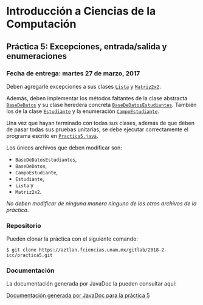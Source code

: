 Introducción a Ciencias de la Computación
=========================================

Práctica 5: Excepciones, entrada/salida y enumeraciones
-------------------------------------------------------

### Fecha de entrega: martes 27 de marzo, 2017

Deben agregarle excepciones a sus clases
[`Lista`](https://aztlan.fciencias.unam.mx/gitlab/2018-2-icc/practica5/blob/master/src/mx/unam/ciencias/icc/Lista.java)
y
[`Matriz2x2`](https://aztlan.fciencias.unam.mx/gitlab/2018-2-icc/practica5/blob/master/src/mx/unam/ciencias/icc/Matriz2x2.java).

Además, deben implementar los métodos faltantes de la clase abstracta
[`BaseDeDatos`](https://aztlan.fciencias.unam.mx/gitlab/2018-2-icc/practica5/blob/master/src/mx/unam/ciencias/icc/BaseDeDatos.java)
y su clase heredera concreta
[`BaseDeDatosEstudiantes`](https://aztlan.fciencias.unam.mx/gitlab/2018-2-icc/practica5/blob/master/src/mx/unam/ciencias/icc/BaseDeDatosEstudiantes.java).
También los de la clase
[`Estudiante`](https://aztlan.fciencias.unam.mx/gitlab/2018-2-icc/practica5/blob/master/src/mx/unam/ciencias/icc/Estudiante.java)
y la enumeración
[`CampoEstudiante`](https://aztlan.fciencias.unam.mx/gitlab/2018-2-icc/practica5/blob/master/src/mx/unam/ciencias/icc/CampoEstudiante.java).

Una vez que hayan terminado con todas sus clases, además de que deben de pasar
todas sus pruebas unitarias, se debe ejecutar correctamente el programa escrito
en
[`Practica5.java`](https://aztlan.fciencias.unam.mx/gitlab/2018-2-icc/practica5/blob/master/src/mx/unam/ciencias/icc/Practica5.java).

Los únicos archivos que deben modificar son:

* `BaseDeDatosEstudiantes`,
* `BaseDeDatos`,
* `CampoEstudiante`,
* `Estudiante`,
* `Lista` y
* `Matriz2x2`.

*No deben modificar de ninguna manera ninguno de los otros archivos de la
práctica*.

### Repositorio

Pueden clonar la práctica con el siguiente comando:

```shell
$ git clone https://aztlan.fciencias.unam.mx/gitlab/2018-2-icc/practica5.git
```

### Documentación

La documentación generada por JavaDoc la pueden consultar aquí:

[Documentación generada por JavaDoc para la práctica 5](https://aztlan.fciencias.unam.mx/~canek/2018-2-icc/practica5/)
